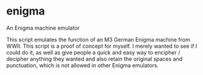 enigma
======

An Enigma machine emulator

This script emulates the function of an M3 German Enigma machine from WWII.
This script is a proof of concept for myself. I merely wanted to see if I could do it,
as well as give people a quick and easy way to encipher / decipher anything they wanted
and also retain the original spaces and punctuation, which is not allowed in other
Enigma emulators.

